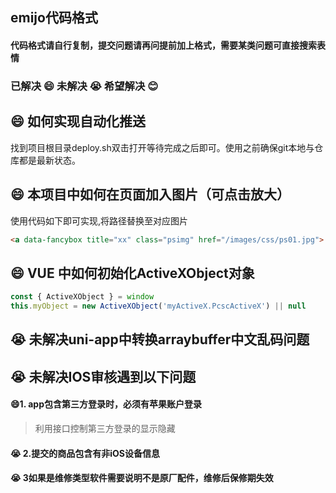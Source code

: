 <!--
 * @Desc: ---   ----
 * @Date: 2019-12-23 10:25:25
 * @LastEditors  : 王
 * @LastEditTime : 2019-12-23 12:20:48
 -->
##  emijo代码格式
#### 代码格式请自行复制，提交问题请再问提前加上格式，需要某类问题可直接搜索表情
### 已解决 :smile:  未解决 :sob:  希望解决 :blush:

## :smile: 如何实现自动化推送
找到项目根目录deploy.sh双击打开等待完成之后即可。使用之前确保git本地与仓库都是最新状态。
## :smile: 本项目中如何在页面加入图片（可点击放大）
使用代码如下即可实现,将路径替换至对应图片
``` html
<a data-fancybox title="xx" class="psimg" href="/images/css/ps01.jpg">![案例视图](/images/css/ps01.jpg)</a>
```
## :smile: VUE 中如何初始化ActiveXObject对象
``` js
const { ActiveXObject } = window
this.myObject = new ActiveXObject('myActiveX.PcscActiveX') || null
````

## :sob: 未解决uni-app中转换arraybuffer中文乱码问题

## :sob: 未解决IOS审核遇到以下问题

#### :smile:1. app包含第三方登录时，必须有苹果账户登录

> 利用接口控制第三方登录的显示隐藏

#### :sob: 2.提交的商品包含有非iOS设备信息

#### :sob: 3如果是维修类型软件需要说明不是原厂配件，维修后保修期失效

